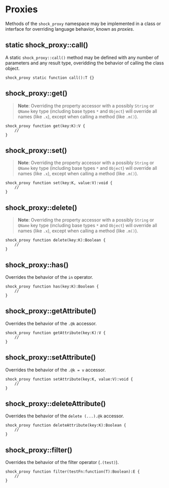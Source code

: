 # Proxies

Methods of the `shock_proxy` namespace may be implemented in a class or interface for overriding language behavior, known as *proxies*.

## static shock_proxy::call()

A static `shock_proxy::call()` method may be defined with any number of parameters and any result type, overidding the behavior of calling the class object.

```
shock_proxy static function call():T {}
```

## shock_proxy::get()

> **Note**: Overriding the property accessor with a possibly `String` or `QName` key type (including base types `*` and `Object`) will override all names (like `.x`), except when calling a method (like `.m()`).

```
shock_proxy function get(key:K):V {
    //
}
```

## shock_proxy::set()

> **Note**: Overriding the property accessor with a possibly `String` or `QName` key type (including base types `*` and `Object`) will override all names (like `.x`), except when calling a method (like `.m()`).

```
shock_proxy function set(key:K, value:V):void {
    //
}
```

## shock_proxy::delete()

> **Note**: Overriding the property accessor with a possibly `String` or `QName` key type (including base types `*` and `Object`) will override all names (like `.x`), except when calling a method (like `.m()`).

```
shock_proxy function delete(key:K):Boolean {
    //
}
```

## shock_proxy::has()

Overrides the behavior of the `in` operator.

```
shock_proxy function has(key:K):Boolean {
    //
}
```

## shock_proxy::getAttribute()

Overrides the behavior of the `.@k` accessor.

```
shock_proxy function getAttribute(key:K):V {
    //
}
```

## shock_proxy::setAttribute()

Overrides the behavior of the `.@k = v` accessor.

```
shock_proxy function setAttribute(key:K, value:V):void {
    //
}
```

## shock_proxy::deleteAttribute()

Overrides the behavior of the `delete (...).@k` accessor.

```
shock_proxy function deleteAttribute(key:K):Boolean {
    //
}
```

## shock_proxy::filter()

Overrides the behavior of the filter operator (`.(test)`).

```
shock_proxy function filter(testFn:function(T):Boolean):E {
    //
}
```
